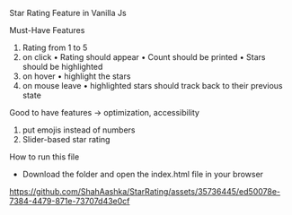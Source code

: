 Star Rating Feature in Vanilla Js

Must-Have Features
1) Rating from 1 to 5 
2) on click
    • Rating should appear
    • Count should be printed
    • Stars should be highlighted
3) on hover 
    • highlight the stars
4) on mouse leave
    • highlighted stars should track back to their previous state 

Good to have features -> optimization, accessibility
1) put emojis instead of numbers
2) Slider-based star rating

How to run this file
* Download the folder and open the index.html file in your browser


https://github.com/ShahAashka/StarRating/assets/35736445/ed50078e-7384-4479-871e-73707d43e0cf

